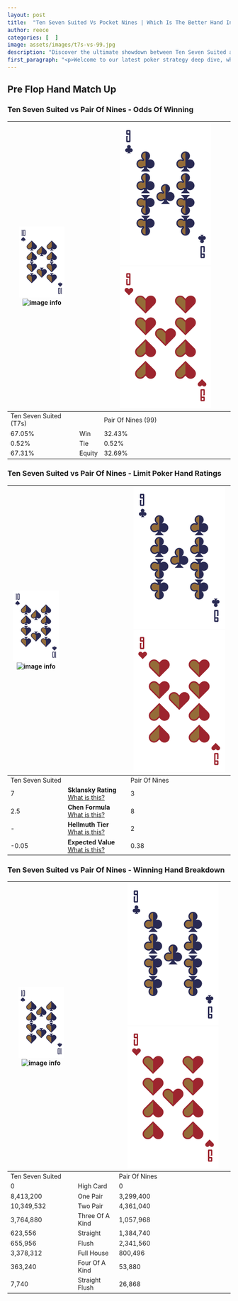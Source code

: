 ```yaml
---
layout: post
title:  "Ten Seven Suited Vs Pocket Nines | Which Is The Better Hand In Poker? A Complete Guide"
author: reece
categories: [  ]
image: assets/images/t7s-vs-99.jpg
description: "Discover the ultimate showdown between Ten Seven Suited and Pair Of Nines in poker! Uncover the odds, strategies, and scenarios where one hand triumphs over the other. Get ready to up your poker game with this thrilling analysis."
first_paragraph: "<p>Welcome to our latest poker strategy deep dive, where we're pitting two distinct hands against each other in a high-stakes showdown: Ten Seven Suited vs Pair Of Nines.</p><p>In the dynamic world of poker, every decision counts, and knowing which hand holds the upper hand is key to your success at the table.</p><p>In this article, we'll dissect these two hands, explore the scenarios where one dominates the other, and equip you with the knowledge to make strategic choices that can tip the odds in your favor.</p><p>Get ready to unravel the intriguing dynamics of these poker hands and elevate your game to new heights.</p>"
---
```




[comment]: # (sp0)

## Pre Flop Hand Match Up

<div class="table hand-ratings" markdown="1"> 



### Ten Seven Suited vs Pair Of Nines - Odds Of Winning


    
| ![image info](assets/images/hand1/T.png) ![image info](assets/images/hand1/7s.png) |  | ![image info](assets/images/hand2/9.png) ![image info](assets/images/hand2/9o.png) |
| -------- | -------- | -------- |
| Ten Seven Suited (T7s) |  | Pair Of Nines (99) |
| 67.05% | Win | 32.43% |
| 0.52% | Tie | 0.52% |
| 67.31% | Equity | 32.69% |




[comment]: # (sp1)



### Ten Seven Suited vs Pair Of Nines - Limit Poker Hand Ratings


    
| ![image info](assets/images/hand1/T.png) ![image info](assets/images/hand1/7s.png) |  | ![image info](assets/images/hand2/9.png) ![image info](assets/images/hand2/9o.png) |
| -------- | -------- | -------- |
| Ten Seven Suited |  | Pair Of Nines |
| 7 | **Sklansky Rating** [What is this?](/sklansky-rating-explained) | 3 |
| 2.5 | **Chen Formula** [What is this?](/chen-formula-explained) | 8 |
| - | **Hellmuth Tier** [What is this?](/Hellmuth-tier-explained) | 2 |
| -0.05 | **Expected Value** [What is this?](/expected-value-explained) | 0.38 |




[comment]: # (sp2)



### Ten Seven Suited vs Pair Of Nines - Winning Hand Breakdown


    
| ![image info](assets/images/hand1/T.png) ![image info](assets/images/hand1/7s.png) |  | ![image info](assets/images/hand2/9.png) ![image info](assets/images/hand2/9o.png) |
| -------- | -------- | -------- |
| Ten Seven Suited |  | Pair Of Nines |
| 0 | High Card | 0 |
| 8,413,200 | One Pair | 3,299,400 |
| 10,349,532 | Two Pair | 4,361,040 |
| 3,764,880 | Three Of A Kind | 1,057,968 |
| 623,556 | Straight | 1,384,740 |
| 655,956 | Flush | 2,341,560 |
| 3,378,312 | Full House | 800,496 |
| 363,240 | Four Of A Kind | 53,880 |
| 7,740 | Straight Flush | 26,868 |




[comment]: # (sp3)



</div>

[comment]: # (sp4)



[comment]: # (sp5)

